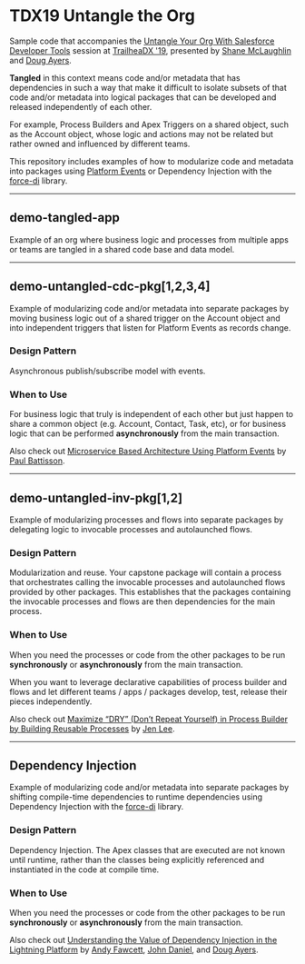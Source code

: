 # TDX19 Untangle the Org

Sample code that accompanies the [Untangle Your Org With Salesforce Developer Tools](https://success.salesforce.com/myagenda?eventId=a1Q3A000026slov#/session/a2q3A000002BGcEQAW)
session at [TrailheaDX '19](https://www.salesforce.com/trailheadx/), presented by [Shane McLaughlin](https://twitter.com/MShaneMc) and [Doug Ayers](https://twitter.com/DouglasCAyers).

**Tangled** in this context means code and/or metadata that has dependencies in such a way that
make it difficult to isolate subsets of that code and/or metadata into logical packages that can
be developed and released independently of each other.

For example, Process Builders and Apex Triggers on a shared object, such as the Account object,
whose logic and actions may not be related but rather owned and influenced by different teams.

This repository includes examples of how to modularize code and metadata into packages
using [Platform Events](https://trailhead.salesforce.com/en/content/learn/modules/platform_events_basics) or Dependency Injection with the [force-di](https://github.com/afawcett/force-di) library.

---

## demo-tangled-app

Example of an org where business logic and processes from multiple
apps or teams are tangled in a shared code base and data model.

---

## demo-untangled-cdc-pkg[1,2,3,4]

Example of modularizing code and/or metadata into separate packages
by moving business logic out of a shared trigger on the Account object
and into independent triggers that listen for Platform Events as records change.

### Design Pattern

Asynchronous publish/subscribe model with events.

### When to Use

For business logic that truly is independent of each other but just happen to share
a common object (e.g. Account, Contact, Task, etc), or for business logic that can be
performed **asynchronously** from the main transaction.

Also check out [Microservice Based Architecture Using Platform Events](https://www.youtube.com/watch?v=FgCa1yPzVMw) by [Paul Battisson](https://twitter.com/pbattisson).

---

## demo-untangled-inv-pkg[1,2]

Example of modularizing processes and flows into separate packages
by delegating logic to invocable processes and autolaunched flows.

### Design Pattern

Modularization and reuse. Your capstone package will contain a process
that orchestrates calling the invocable processes and autolaunched flows
provided by other packages. This establishes that the packages containing
the invocable processes and flows are then dependencies for the main process.

### When to Use

When you need the processes or code from the other packages to be run
**synchronously** or **asynchronously** from the main transaction.

When you want to leverage declarative capabilities of process builder and flows
and let different teams / apps / packages develop, test, release their pieces independently.

Also check out [Maximize “DRY” (Don’t Repeat Yourself) in Process Builder by Building Reusable Processes](https://jenwlee.wordpress.com/2016/11/08/minimize-dry-dont-repeat-yourself-in-process-builder-by-building-reusable-processes/) by [Jen Lee](https://twitter.com/jenwlee).

---

## Dependency Injection

Example of modularizing code and/or metadata into separate packages
by shifting compile-time dependencies to runtime dependencies using
Dependency Injection with the [force-di](https://github.com/afawcett/force-di) library.

### Design Pattern

Dependency Injection. The Apex classes that are executed are not known until runtime,
rather than the classes being explicitly referenced and instantiated in the code at compile time.

### When to Use

When you need the processes or code from the other packages to be run
**synchronously** or **asynchronously** from the main transaction.

Also check out [Understanding the Value of Dependency Injection in the Lightning Platform](https://www.youtube.com/watch?v=oce2QO-E_3k) by [Andy Fawcett](https://twitter.com/andyinthecloud), [John Daniel](https://twitter.com/ImJohnMDaniel), and [Doug Ayers](https://twitter.com/douglascayers).
